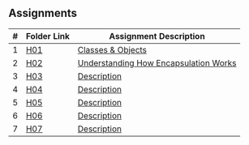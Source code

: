 ## Assignments

|  #  | Folder Link    | Assignment Description|
| :-: | ---------------| --------------------- |
|  1  | [H01](./H01)   |[Classes & Objects](./H01)   |
|  2  | [H02](./HO2)   |[Understanding How Encapsulation Works](./HO2)   | 
|  3  | [H03](./H03)   |[Description](./H03)   |
|  4  | [H04](./H04)   |[Description](./H04)   |
|  5  | [H05](./H05)   |[Description](./H05)   |
|  6  | [H06](./H06)   |[Description](./H06)   |
|  7  | [H07](./H07)   |[Description](./H07)   |
